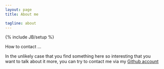 ```yaml
---
layout: page
title: About me

tagline: about
---
```

{% include JB/setup %}

How to contact ...

In the unlikely case that you find something here so interesting that you 
want to talk about it more, you can try to contact me via my 
[Github account](https://github.com/mdraeger)
